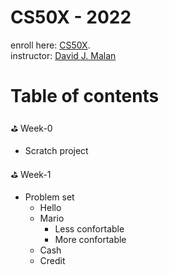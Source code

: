 # CS50X - 2022
enroll here: [CS50X](https://cs50.harvard.edu/x/2022/).  
 instructor: [David J. Malan](https://cs.harvard.edu/malan/)

# Table of contents
:golf: Week-0
   * Scratch project

:golf: Week-1
   * Problem set
     - Hello  
     - Mario
         - Less confortable
         - More confortable
     - Cash
     - Credit
